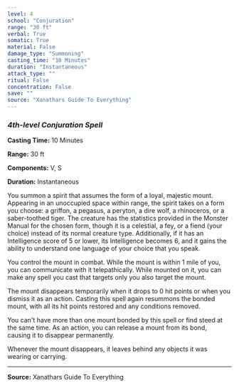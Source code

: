```yaml
---
level: 4
school: "Conjuration"
range: "30 ft"
verbal: True
somatic: True
material: False
damage_type: "Summoning"
casting_time: "10 Minutes"
duration: "Instantaneous"
attack_type: ""
ritual: False
concentration: False
save: ""
source: "Xanathars Guide To Everything"
---
```


### *4th-level Conjuration Spell*

**Casting Time:** 10 Minutes

**Range:** 30 ft

**Components:** V, S

**Duration:** Instantaneous

You summon a spirit that assumes the form of a loyal, majestic mount. Appearing in an unoccupied space within range, the spirit takes on a form you choose: a griffon, a pegasus, a peryton, a dire wolf, a rhinoceros, or a saber-toothed tiger. The creature has the statistics provided in the Monster Manual for the chosen form, though it is a celestial, a fey, or a fiend (your choice) instead of its normal creature type. Additionally, if it has an Intelligence score of 5 or lower, its Intelligence becomes 6, and it gains the ability to understand one language of your choice that you speak.
 
 You control the mount in combat. While the mount is within 1 mile of you, you can communicate with it telepathically. While mounted on it, you can make any spell you cast that targets only you also target the mount.
 
 The mount disappears temporarily when it drops to 0 hit points or when you dismiss it as an action. Casting this spell again resummons the bonded mount, with all its hit points restored and any conditions removed.
 
 You can't have more than one mount bonded by this spell or find steed at the same time. As an action, you can release a mount from its bond, causing it to disappear permanently.
 
 Whenever the mount disappears, it leaves behind any objects it was wearing or carrying.

---
**Source:** Xanathars Guide To Everything

